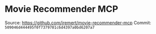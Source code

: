 # Movie Recommender MCP

Source: https://github.com/iremert/movie-recommender-mcp
Commit: `509046d444495f0f7379701c6d4397a0bd6207a7`
